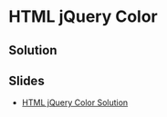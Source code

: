 
# HTML jQuery Color

## Solution



## Slides

* [HTML jQuery Color Solution](https://docs.google.com/presentation/d/1gZvwe3GZ8Dz324f5jjttJqhLoGWuMIeyzYrbZLLrFpw/embed?start=false&loop=false&delayms=3000)
